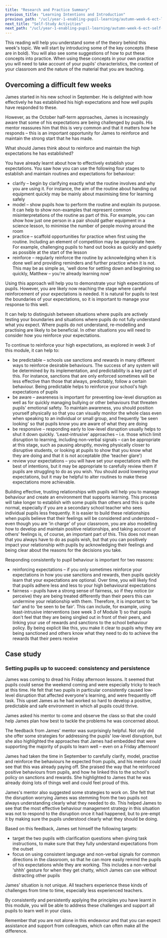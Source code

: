 ```yaml
---
title: "Research and Practice Summary"
previous_title: "Learning Intentions and Introduction"
previous_path: "/ucl/year-1-enabling-pupil-learning/autumn-week-6-ect-learning-intentions-and-introduction"
next_title: "Self-Study Activities"
next_path: "/ucl/year-1-enabling-pupil-learning/autumn-week-6-ect-self-study-activities"
---
```


This reading will help you understand some of the theory behind this week's topic. We will start by introducing some of the key concepts (these are in bold). You will also see some suggestions of how to put these concepts into practice. When using these concepts in your own practice you will need to take account of your pupils' characteristics, the context of your classroom and the nature of the material that you are teaching.

## Overcoming a difficult few weeks

James started in his new school in September. He is delighted with how effectively
he has established his high expectations and how well pupils have responded to these.

However, as the October half-term approaches, James is increasingly aware that some of his expectations are being challenged by pupils. His mentor reassures him that this is very common and that it matters how he responds – this is an important opportunity for James to reinforce and maintain the strong start that he has made.

What should James think about to reinforce and maintain the high expectations
he has established?

You have already learnt about how to effectively establish your expectations. You saw how you can use the following four stages to establish and maintain routines and expectations for behaviour:

- clarify – begin by clarifying exactly what the routine involves and why you are using it. For instance, the aim of the routine about handing out equipment quickly may be mainly about maximising time for learning safely
- model – show pupils how to perform the routine and explain its purpose. It can help to show non-examples that represent common misinterpretations of the routine as part of this. For example, you can show how just one person in a pair should gather equipment in a science lesson, to minimise the number of people moving around the room
- practice – scaffold opportunities for practice when first using the routine. Including an element of competition may be appropriate here. For example, challenging pupils to hand out books as quickly and quietly as possible at the start of the lesson
- reinforce – regularly reinforce the routine by acknowledging when it is done well and providing reminders and further practice when it is not. This may be as simple as, 'well done for settling down and beginning so quickly, Matthew – you're already learning now'

Using this approach will help you to demonstrate your high expectations of pupils. However, you are likely now reaching the stage where careful reinforcement of your expectations is needed. It is natural for pupils to test the boundaries of your expectations, so it is important to manage your response to this well.

It can help to distinguish between situations where pupils are actively testing your boundaries and situations where pupils do not fully understand what you expect. Where pupils do not understand, re-modelling and practising are likely to be beneficial. In other situations you will need to consider how you reinforce your expectations.

To continue to reinforce your high expectations, as explored in week 3 of this module, it can help to:

- be predictable – schools use sanctions and rewards in many different ways to reinforce desirable behaviours. The success of any system will be determined by its implementation, and predictability is a key part of this. For instance, sanctions that are only enforced sometimes will be less effective than those that always, predictably, follow a certain behaviour. Being predictable helps to reinforce your school's high expectations of pupils
- be aware – awareness is important for preventing low-level disruption as well as for quickly managing bullying or other behaviours that threaten pupils' emotional safety. To maintain awareness, you should position yourself physically so that you can visually monitor the whole class even when speaking to an individual or small group, and frequently 'be seen looking' so that pupils know you are aware of what they are doing
- be responsive – responding early to low-level disruption usually helps to shut it down quickly. 'Least-intrusive' approaches – i.e. those which limit disruption to learning, including non-verbal signals – can be appropriate at this stage, such as pausing abruptly, moving physically closer to disruptive students, or looking at pupils to show that you know what they are doing and that it is not acceptable (the 'teacher glare')
- review your expectations – you will have set your expectations with the best of intentions, but it may be appropriate to carefully review them if pupils are struggling to do as you wish. You should avoid lowering your expectations, but it may be helpful to alter routines to make these expectations more achievable.

Building effective, trusting relationships with pupils will help you to manage behaviour and create an environment that supports learning. This process will take longer to establish with some pupils than others and this is quite normal, especially if you are a secondary school teacher who sees individual pupils less frequently. It is easier to build these relationships when pupils believe that their feelings will be considered and understood – even though you are 'in charge' of your classroom, you are also modelling how to develop and maintain positive relationships, and taking account of others' feelings is, of course, an important part of this. This does not mean that you always have to do as pupils wish, but that you can positively impact your relationship with pupils by acknowledging their feelings and being clear about the reasons for the decisions you take.

Responding consistently to pupil behaviour is important for two reasons:

- reinforcing expectations – if you only sometimes reinforce your expectations in how you use sanctions and rewards, then pupils quickly learn that your expectations are optional. Over time, you will likely find that pupils adhere less and less to your high behavioural expectations
- fairness – pupils have a strong sense of fairness, so if they notice (or perceive) they are being treated differently than their peers this can undermine your relationship with them. Therefore, it is important to 'be fair' and to 'be seen to be fair'. This can include, for example, using least-intrusive interventions (see week 3 of Module 1) so that pupils don't feel that they are being singled out in front of their peers, and linking your use of rewards and sanctions to the school behaviour policy. By being explicit like this, you make it clear to pupils why they are being sanctioned and others know what they need to do to achieve the rewards that their peers receive

## Case study

### Setting pupils up to succeed: consistency and persistence

James was coming to dread his Friday afternoon lessons. It seemed that pupils could
sense the weekend coming and were especially tricky to teach at this time. He felt
that two pupils in particular consistently caused low-level disruption that affected
everyone's learning, and were frequently off task. This upset James as he had worked
so hard to develop a positive, predictable and safe environment in which all pupils
could thrive.

James asked his mentor to come and observe the class so that she could help James plan how best to tackle the problems he was concerned about.

The feedback from James' mentor was surprisingly helpful. Not only did she offer some strategies for addressing the pupils' low-level disruption, but she also highlighted the approaches that James had embedded that were supporting the majority of pupils to learn well – even on a Friday afternoon!

James had taken the time in September to carefully clarify, model, practise and reinforce the behaviours he expected from pupils, and his mentor could see that this was already paying off. She praised the way that he reinforced positive behaviours from pupils, and how he linked this to the school's policy on sanctions and rewards. She highlighted to James that he was already doing lots of things well and could feel proud of this.

James's mentor also suggested some strategies to work on. She felt that the disruption worrying James was stemming from the two pupils not always understanding clearly what they needed to do. This helped James to see that the most effective behaviour management strategy in this situation was not to respond to the disruption once it had happened, but to pre-empt it by making sure the pupils understood clearly what they should be doing.

Based on this feedback, James set himself the following targets:

- target the two pupils with clarification questions when giving task
  instructions, to make sure that they fully understand expectations from the
  outset
- focus on using consistent language and non-verbal signals for common
  directions in the classroom, so that he can more easily remind the pupils of
  his expectations while they are working. This includes a non-verbal 'shhh'
  gesture for when they get chatty, which James can use without distracting
  other pupils

James' situation is not unique. All teachers experience these kinds of challenges
from time to time, especially less experienced teachers.

By consistently and persistently
applying the principles you have learnt in this module, you will be able to address
these challenges and support all pupils to learn well in your class.

Remember that
you are not alone in this endeavour and that you can expect assistance and support
from colleagues, which can often make all the difference.
